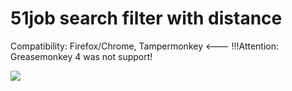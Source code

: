 # 51job search filter with distance

Compatibility:
Firefox/Chrome,
Tampermonkey <--- !!!Attention: Greasemonkey 4 was not support!
 
![](https://github.com/zhuzemin/51job_filter_addr/raw/master/Firefox_Screenshot_2021-02-23T22-28-30.523Z)
